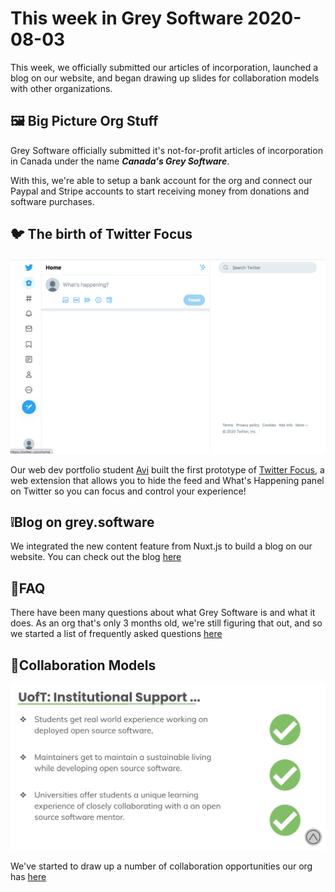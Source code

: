 # This week in Grey Software 2020-08-03

This week, we officially submitted our articles of incorporation, launched a
blog on our website, and began drawing up slides for collaboration models with
other organizations.

## 🖼️ Big Picture Org Stuff

Grey Software officially submitted it's not-for-profit articles of incorporation
in Canada under the name **_Canada's Grey Software_**.

With this, we're able to setup a bank account for the org and connect our Paypal
and Stripe accounts to start receiving money from donations and software
purchases.

## 🐦 The birth of Twitter Focus

![Twitter Focus Screenshot](./twitter-focus.png)

Our web dev portfolio student [Avi](https://github.com/daveavi) built the first
prototype of [Twitter Focus](https://github.com/grey-software/Twitter-Focus), a
web extension that allows you to hide the feed and What's Happening panel on
Twitter so you can focus and control your experience!

## ❕Blog on grey.software

We integrated the new content feature from Nuxt.js to build a blog on our
website. You can check out the blog [here](https://www.grey.software/blog)

## 🙋FAQ

There have been many questions about what Grey Software is and what it does. As
an org that's only 3 months old, we're still figuring that out, and so we
started a list of frequently asked questions [here](/faq)

## 🤝Collaboration Models

![UofT Collaboration Benefits](./uoft-collab.png)

We've started to draw up a number of collaboration opportunities our org has
[here](https://docs.google.com/presentation/d/1RXnKm6lum-AjEJPvcLvAbc1sCITUhBJIvhwCHpmBtxo/edit?usp=sharing)
